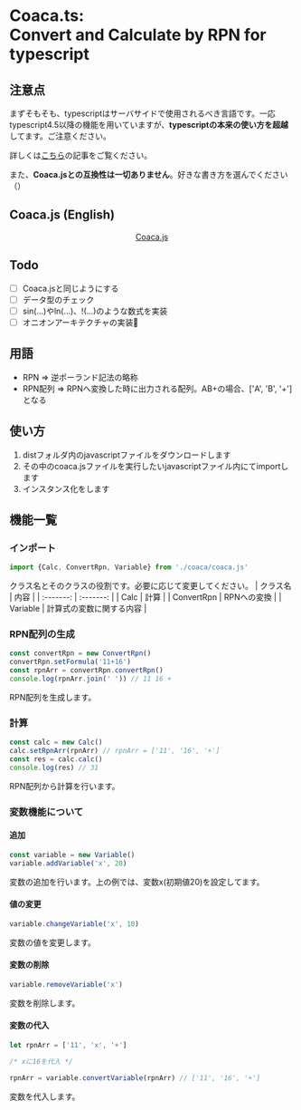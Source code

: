 # Coaca.ts:<br>Convert and Calculate by RPN for typescript

## 注意点
まずそもそも、typescriptはサーバサイドで使用されるべき言語です。一応typescript4.5以降の機能を用いていますが、**typescriptの本来の使い方を超越**してます。ご注意ください。

詳しくは<a href="https://zenn.dev/teppeis/articles/2021-10-typescript-45-esm">こちら</a>の記事をご覧ください。

また、**Coaca.jsとの互換性は一切ありません**。好きな書き方を選んでください（）

## Coaca.js (English)
<div align="center">
  <a href="https://github.com/poyuaki/CoaCa.js">Coaca.js</a>
</div>

## Todo
- [ ] Coaca.jsと同じようにする
- [ ] データ型のチェック
- [ ] sin(...)やln(...)、!(...)のような数式を実装
- [ ] オニオンアーキテクチャの実装🧅

## 用語
- RPN => 逆ポーランド記法の略称
- RPN配列 => RPNへ変換した時に出力される配列。AB+の場合、['A', 'B', '+']となる

## 使い方
1. distフォルダ内のjavascriptファイルをダウンロードします
2. その中のcoaca.jsファイルを実行したいjavascriptファイル内にてimportします
3. インスタンス化をします

## 機能一覧
### インポート
```js
import {Calc, ConvertRpn, Variable} from './coaca/coaca.js'
```
クラス名とそのクラスの役割です。必要に応じて変更してください。
| クラス名 | 内容 |
| :-------: | :-------: |
| Calc  | 計算  |
| ConvertRpn  | RPNへの変換  |
| Variable | 計算式の変数に関する内容 |

### RPN配列の生成
```js
const convertRpn = new ConvertRpn()
convertRpn.setFormula('11+16')
const rpnArr = convertRpn.convertRpn()
console.log(rpnArr.join(' ')) // 11 16 +
```
RPN配列を生成します。

### 計算
```js
const calc = new Calc()
calc.setRpnArr(rpnArr) // rpnArr = ['11', '16', '+']
const res = calc.calc()
console.log(res) // 31
```
RPN配列から計算を行います。

### 変数機能について
#### 追加
```js
const variable = new Variable()
variable.addVariable('x', 20)
```
変数の追加を行います。上の例では、変数x(初期値20)を設定してます。

#### 値の変更
```js
variable.changeVariable('x', 10)
```
変数の値を変更します。

#### 変数の削除
```js
variable.removeVariable('x')
```
変数を削除します。

#### 変数の代入
```js
let rpnArr = ['11', 'x', '+']

/* xに16を代入 */

rpnArr = variable.convertVariable(rpnArr) // ['11', '16', '+']
```
変数を代入します。